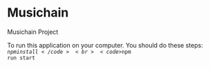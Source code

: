 # Musichain
Musichain Project

To run this application on your computer. You should do these steps:
<br><code>$npm install</code>
<br><code>$npm run start</code>
